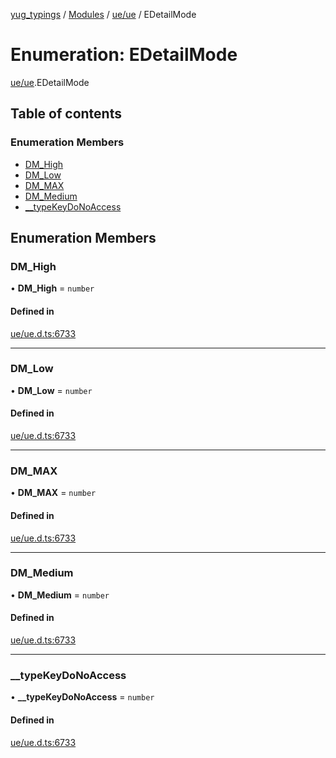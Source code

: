 [yug_typings](../README.md) / [Modules](../modules.md) / [ue/ue](../modules/ue_ue.md) / EDetailMode

# Enumeration: EDetailMode

[ue/ue](../modules/ue_ue.md).EDetailMode

## Table of contents

### Enumeration Members

- [DM\_High](ue_ue.EDetailMode.md#dm_high)
- [DM\_Low](ue_ue.EDetailMode.md#dm_low)
- [DM\_MAX](ue_ue.EDetailMode.md#dm_max)
- [DM\_Medium](ue_ue.EDetailMode.md#dm_medium)
- [\_\_typeKeyDoNoAccess](ue_ue.EDetailMode.md#__typekeydonoaccess)

## Enumeration Members

### DM\_High

• **DM\_High** = `number`

#### Defined in

[ue/ue.d.ts:6733](https://github.com/YugMetaverse/yug_typings/blob/25cad34/ue/ue.d.ts#L6733)

___

### DM\_Low

• **DM\_Low** = `number`

#### Defined in

[ue/ue.d.ts:6733](https://github.com/YugMetaverse/yug_typings/blob/25cad34/ue/ue.d.ts#L6733)

___

### DM\_MAX

• **DM\_MAX** = `number`

#### Defined in

[ue/ue.d.ts:6733](https://github.com/YugMetaverse/yug_typings/blob/25cad34/ue/ue.d.ts#L6733)

___

### DM\_Medium

• **DM\_Medium** = `number`

#### Defined in

[ue/ue.d.ts:6733](https://github.com/YugMetaverse/yug_typings/blob/25cad34/ue/ue.d.ts#L6733)

___

### \_\_typeKeyDoNoAccess

• **\_\_typeKeyDoNoAccess** = `number`

#### Defined in

[ue/ue.d.ts:6733](https://github.com/YugMetaverse/yug_typings/blob/25cad34/ue/ue.d.ts#L6733)
